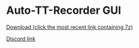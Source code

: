 # Auto-TT-Recorder GUI

[Download (click the most recent link containing 7z)](https://github.com/luckytyphlosion/auto-tt-recorder-gui/releases)

[Discord link](https://discord.gg/zQebERHCGS)
